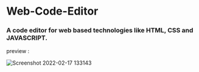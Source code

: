 # Web-Code-Editor

### A code editor for web based technologies like HTML, CSS and JAVASCRIPT.

preview :

![Screenshot 2022-02-17 133143](https://user-images.githubusercontent.com/87513080/154437711-731bff19-9c2b-4949-8e28-c8025e3a1439.jpg)
